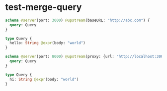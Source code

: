 # test-merge-query

```graphql @config
schema @server(port: 3000) @upstream(baseURL: "http://abc.com") {
  query: Query
}

type Query {
  hello: String @expr(body: "world")
}
```

```graphql @config
schema @server(port: 8000) @upstream(proxy: {url: "http://localhost:3000"}) {
  query: Query
}

type Query {
  hi: String @expr(body: "world")
}
```
